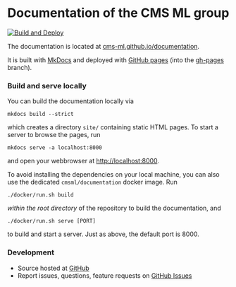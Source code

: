 # Documentation of the CMS ML group

[![Build and Deploy](https://github.com/cms-ml/documentation/workflows/Build%20and%20Deploy/badge.svg)](https://github.com/cms-ml/documentation/actions?query=workflow%3A%22Build+and+Deploy%22)

The documentation is located at [cms-ml.github.io/documentation](https://cms-ml.github.io/documentation).

It is built with [MkDocs](https://www.mkdocs.org) and deployed with [GitHub pages](https://pages.github.com) (into the [gh-pages](https://github.com/cms-ml/documentation/tree/gh-pages) branch).


### Build and serve locally

You can build the documentation locally via

```shell
mkdocs build --strict
```

which creates a directory `site/` containing static HTML pages. To start a server to browse the pages, run

```shell
mkdocs serve -a localhost:8000
```

and open your webbrowser at [http://localhost:8000](http://localhost:8000).

To avoid installing the dependencies on your local machine, you can also use the dedicated `cmsml/documentation` docker image. Run

```shell
./docker/run.sh build
```

*within the root directory* of the repository to build the documentation, and

```shell
./docker/run.sh serve [PORT]
```

to build and start a server. Just as above, the default port is 8000.


### Development

- Source hosted at [GitHub](https://github.com/cms-ml/documentation)
- Report issues, questions, feature requests on [GitHub Issues](https://github.com/cms-ml/cmsml/issues)
